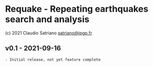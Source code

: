 # Requake - Repeating earthquakes search and analysis
(c) 2021 Claudio Satriano <satriano@ipgp.fr>

## v0.1 - 2021-09-16
	- Initial release, not yet feature complete
